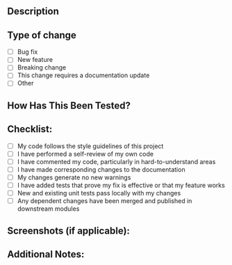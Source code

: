 <!--
Thank you for contributing to our project! Please fill out the template below to help us review your pull request.-->

## Description

<!--
Please include a summary of the changes and the related issue. Provide motivation and context for the changes.
-->

## Type of change

<!--
Please delete options that are not relevant.
-->

- [ ] Bug fix
- [ ] New feature
- [ ] Breaking change
- [ ] This change requires a documentation update
- [ ] Other

## How Has This Been Tested?

<!--
Please describe the tests you ran to verify your changes. Provide instructions so we can reproduce. Include details about your test environment.
-->

## Checklist:

<!--
Go through the checklist and ensure you've completed all items.
-->

- [ ] My code follows the style guidelines of this project
- [ ] I have performed a self-review of my own code
- [ ] I have commented my code, particularly in hard-to-understand areas
- [ ] I have made corresponding changes to the documentation
- [ ] My changes generate no new warnings
- [ ] I have added tests that prove my fix is effective or that my feature works
- [ ] New and existing unit tests pass locally with my changes
- [ ] Any dependent changes have been merged and published in downstream modules

## Screenshots (if applicable):

<!--
Add screenshots to visually demonstrate your changes, if applicable.
-->

## Additional Notes:

<!--
Add any additional information or context that might be helpful for reviewers.
-->
